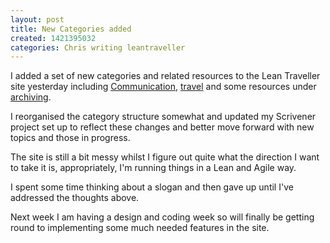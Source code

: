 ```yaml
---
layout: post
title: New Categories added
created: 1421395032
categories: Chris writing leantraveller
---
```


I added a set of new categories and related resources to the Lean Traveller site yesterday including [Communication](http://theleantraveller.com/communication), [travel](http://theleantraveller.com/travel) and some resources under [archiving](http://theleantraveller.com/archiving).

I reorganised the category structure somewhat and updated my Scrivener project set up to reflect these changes and better move forward with new topics and those in progress.

The site is still a bit messy whilst I figure out quite what the direction I want to take it is, appropriately, I'm running things in a Lean and Agile way.

I spent some time thinking about a slogan and then gave up until I've addressed the thoughts above.

Next week I am having a design and coding week so will finally be getting round to implementing some much needed features in the site.
